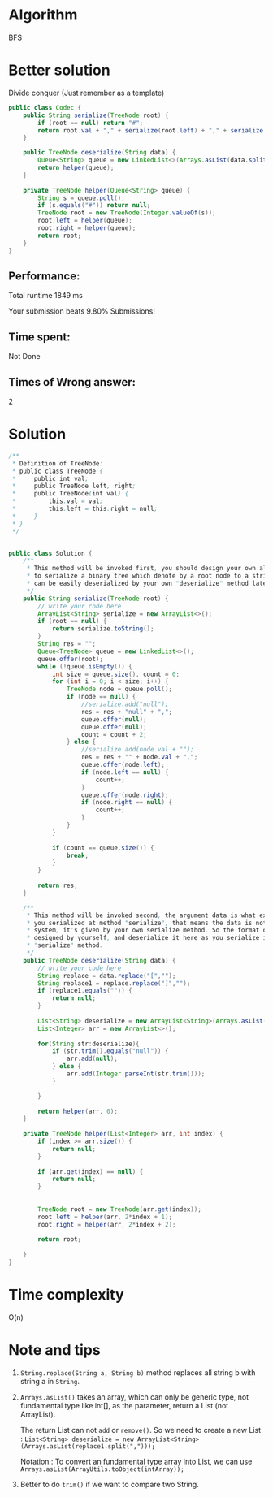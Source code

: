 # Algorithm 

BFS

# Better solution

Divide conquer (Just remember as a template)

```java
public class Codec {
    public String serialize(TreeNode root) {
        if (root == null) return "#";
        return root.val + "," + serialize(root.left) + "," + serialize(root.right);
    }

    public TreeNode deserialize(String data) {
        Queue<String> queue = new LinkedList<>(Arrays.asList(data.split(",")));
        return helper(queue);
    }
    
    private TreeNode helper(Queue<String> queue) {
        String s = queue.poll();
        if (s.equals("#")) return null;
        TreeNode root = new TreeNode(Integer.valueOf(s));
        root.left = helper(queue);
        root.right = helper(queue);
        return root;
    }
}
```



## Performance:


Total runtime 1849 ms

Your submission beats 9.80% Submissions!

## Time spent:

Not Done

## Times of Wrong answer:

2

# Solution 

```java
/**
 * Definition of TreeNode:
 * public class TreeNode {
 *     public int val;
 *     public TreeNode left, right;
 *     public TreeNode(int val) {
 *         this.val = val;
 *         this.left = this.right = null;
 *     }
 * }
 */


public class Solution {
    /**
     * This method will be invoked first, you should design your own algorithm 
     * to serialize a binary tree which denote by a root node to a string which
     * can be easily deserialized by your own "deserialize" method later.
     */
    public String serialize(TreeNode root) {
        // write your code here
        ArrayList<String> serialize = new ArrayList<>();
        if (root == null) {
            return serialize.toString();
        }
        String res = "";
        Queue<TreeNode> queue = new LinkedList<>();
        queue.offer(root);
        while (!queue.isEmpty()) {
            int size = queue.size(), count = 0;
            for (int i = 0; i < size; i++) {
                TreeNode node = queue.poll();
                if (node == null) {
                    //serialize.add("null");
                    res = res + "null" + ",";
                    queue.offer(null);
                    queue.offer(null);
                    count = count + 2;
                } else {
                    //serialize.add(node.val + "");
                    res = res + "" + node.val + ",";
                    queue.offer(node.left);
                    if (node.left == null) {
                        count++;
                    }
                    queue.offer(node.right);
                    if (node.right == null) {
                        count++;                        
                    }
                }
            }
            
            if (count == queue.size()) {
                break;
            }
        }
            
        return res;
    }

    /**
     * This method will be invoked second, the argument data is what exactly
     * you serialized at method "serialize", that means the data is not given by
     * system, it's given by your own serialize method. So the format of data is
     * designed by yourself, and deserialize it here as you serialize it in 
     * "serialize" method.
     */
    public TreeNode deserialize(String data) {
        // write your code here
        String replace = data.replace("[","");
        String replace1 = replace.replace("]","");
        if (replace1.equals("")) {
            return null;
        }
        
        List<String> deserialize = new ArrayList<String>(Arrays.asList(replace1.split(",")));
        List<Integer> arr = new ArrayList<>();
        
        for(String str:deserialize){
            if (str.trim().equals("null")) {
                arr.add(null);
            } else {
                arr.add(Integer.parseInt(str.trim()));   
            }

        }
        
        return helper(arr, 0);
    }
    
    private TreeNode helper(List<Integer> arr, int index) {
        if (index >= arr.size()) {
            return null;
        }
        
        if (arr.get(index) == null) {
            return null;
        }
        
        
        TreeNode root = new TreeNode(arr.get(index));
        root.left = helper(arr, 2*index + 1);
        root.right = helper(arr, 2*index + 2);
             
        return root;
       
    }
}
```

# Time complexity

O(n)

# Note and tips

1. `String.replace(String a, String b)` method replaces all string b with string a in `String`.

2. `Arrays.asList()` takes an array, which can only be generic type, not fundamental type like int[], as the parameter, return a List<T> (not ArrayList). 

   The return List can not `add` or `remove()`.  So we need to create a new List : `List<String> deserialize = new ArrayList<String>(Arrays.asList(replace1.split(",")));`

   Notation : To convert an fundamental type array into List, we can use `Arrays.asList(ArrayUtils.toObject(intArray));`

3. Better to do `trim()` if we want to compare two String. 